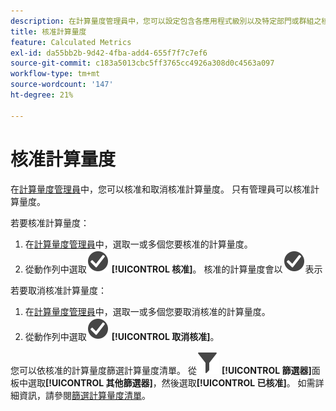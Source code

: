 ```yaml
---
description: 在計算量度管理員中，您可以設定包含各應用程式級別以及特定部門或群組之核准量度的工作流程。
title: 核准計算量度
feature: Calculated Metrics
exl-id: da55bb2b-9d42-4fba-add4-655f7f7c7ef6
source-git-commit: c183a5013cbc5ff3765cc4926a308d0c4563a097
workflow-type: tm+mt
source-wordcount: '147'
ht-degree: 21%

---
```


# 核准計算量度

在[計算量度管理員](cm-manager.md)中，您可以核准和取消核准計算量度。 只有管理員可以核准計算量度。

若要核准計算量度：

1. 在[計算量度管理員](cm-approving.md)中，選取一或多個您要核准的計算量度。
1. 從動作列中選取![核取記號圓圈](/help/assets/icons/CheckmarkCircle.svg) **[!UICONTROL 核准]**。 核准的計算量度會以![CheckmarkCircle](/help/assets/icons/CheckmarkCircle.svg)表示

若要取消核准計算量度：

1. 在[計算量度管理員](cm-approving.md)中，選取一或多個您要取消核准的計算量度。
1. 從動作列中選取![核取記號圓形](/help/assets/icons/CheckmarkCircle.svg) **[!UICONTROL 取消核准]**。


您可以依核准的計算量度篩選計算量度清單。 從![篩選器](/help/assets/icons/Filter.svg) **[!UICONTROL 篩選器]**&#x200B;面板中選取&#x200B;**[!UICONTROL 其他篩選器]**，然後選取&#x200B;**[!UICONTROL 已核准]**。 如需詳細資訊，請參閱[篩選計算量度清單](/help/components/calc-metrics/cm-workflow/cm-filter.md)。
